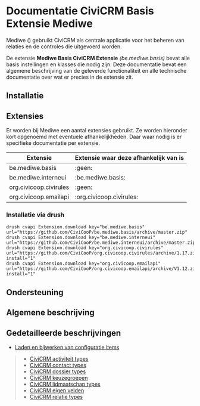 # Documentatie CiviCRM Basis Extensie Mediwe

Mediwe () gebruikt CiviCRM als centrale applicatie voor het beheren van relaties en de controles die uitgevoerd worden.

De extensie **Mediwe Basis CiviCRM Extensie** *(be.mediwe.basis)* bevat alle basis instellingen en klasses die nodig zijn. Deze documentatie bevat een algemene beschrijving van de geleverde functionaliteit en alle technische documentatie over wat er precies in de extensie zit.

## Installatie

## Extensies
Er worden bij Mediwe een aantal extensies gebruikt. Ze worden hieronder kort opgenoemd met eventuele afhankelijkheden. Daar waar nodig is er specifieke documentatie per extensie.

|Extensie              | Extensie waar deze afhankelijk van is |
|----------------------|---------------------------------------|
|be.mediwe.basis       |:geen:|
|be.mediwe.interneui   |:be.mediwe.basis:|
|org.civicoop.civirules|:geen:|
|org.civicoop.emailapi |:org.civicoop.civirules:|


### Installatie via drush

 ```
 drush cvapi Extension.download key="be.mediwe.basis" url="https://github.com/CiviCooP/be.mediwe.basis/archive/master.zip"
 drush cvapi Extension.download key="be.mediwe.interneui" url="https://github.com/CiviCooP/be.mediwe.interneui/archive/master.zip"
 drush cvapi Extension.download key="org.civicoop.civirules" url="https://github.com/CiviCooP/org.civicoop.civirules/archive/1.17.zip" install="1"
 drush cvapi Extension.download key="org.civicoop.emailapi" url="https://github.com/CiviCooP/org.civicoop.emailapi/archive/V1.12.zip" install="1"
 ```

## Ondersteuning

## Algemene beschrijving

## Gedetailleerde beschrijvingen
* [Laden en bijwerken van configuratie items](config_items.md)
>* [CiviCRM activiteit types](activity_types.md)
>* [CiviCRM contact types](contact_types.md)
>* [CiviCRM dossier types](case_types)
>* [CiviCRM keuzegroepen](option_groups.md)
>* [CiviCRM lidmaatschap types](membership_types)
>* [CiviCRM eigen velden](custom_groups.json)
>* [CiviCRM relatie types](relationship_types.md)



